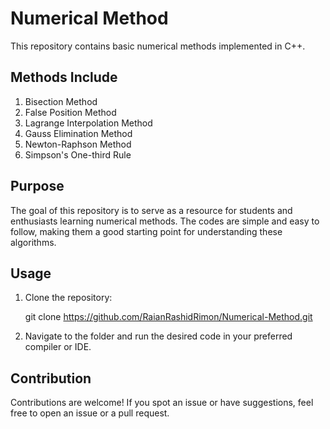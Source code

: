 # Numerical Method
This repository contains basic numerical methods implemented in C++. 
## Methods Include
1. Bisection Method
2. False Position Method
3. Lagrange Interpolation Method
4. Gauss Elimination Method
5. Newton-Raphson Method
6. Simpson's One-third Rule

## Purpose
The goal of this repository is to serve as a resource for students and enthusiasts learning numerical methods. The codes are simple and easy to follow, making them a good starting point for understanding these algorithms.

## Usage
1. Clone the repository:
   
   git clone https://github.com/RaianRashidRimon/Numerical-Method.git
2. Navigate to the folder and run the desired code in your preferred compiler or IDE.

## Contribution
Contributions are welcome! If you spot an issue or have suggestions, feel free to open an issue or a pull request.
